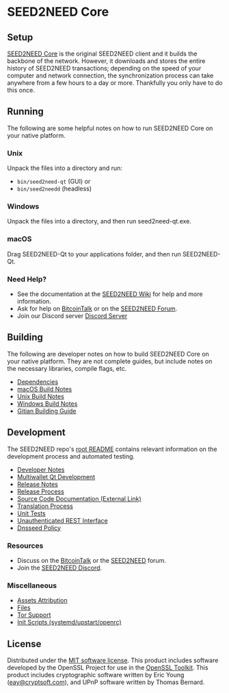SEED2NEED Core
=============

Setup
---------------------
[SEED2NEED Core](https://www.seed2need.me/wallet) is the original SEED2NEED client and it builds the backbone of the network. However, it downloads and stores the entire history of SEED2NEED transactions; depending on the speed of your computer and network connection, the synchronization process can take anywhere from a few hours to a day or more. Thankfully you only have to do this once.

Running
---------------------
The following are some helpful notes on how to run SEED2NEED Core on your native platform.

### Unix

Unpack the files into a directory and run:

- `bin/seed2need-qt` (GUI) or
- `bin/seed2needd` (headless)

### Windows

Unpack the files into a directory, and then run seed2need-qt.exe.

### macOS

Drag SEED2NEED-Qt to your applications folder, and then run SEED2NEED-Qt.

### Need Help?

* See the documentation at the [SEED2NEED Wiki](https://github.com/pandagrows/seed2need-farm-coin/wiki)
for help and more information.
* Ask for help on [BitcoinTalk](https://bitcointalk.org/index.php?topic=1262920.0) or on the [SEED2NEED Forum](http://forum.seed2need.org/).
* Join our Discord server [Discord Server](https://discord.gg/GTF2k25)

Building
---------------------
The following are developer notes on how to build SEED2NEED Core on your native platform. They are not complete guides, but include notes on the necessary libraries, compile flags, etc.

- [Dependencies](dependencies.md)
- [macOS Build Notes](build-osx.md)
- [Unix Build Notes](build-unix.md)
- [Windows Build Notes](build-windows.md)
- [Gitian Building Guide](gitian-building.md)

Development
---------------------
The SEED2NEED repo's [root README](/README.md) contains relevant information on the development process and automated testing.

- [Developer Notes](developer-notes.md)
- [Multiwallet Qt Development](multiwallet-qt.md)
- [Release Notes](release-notes.md)
- [Release Process](release-process.md)
- [Source Code Documentation (External Link)](https://www.fuzzbawls.pw/seed2need/doxygen/)
- [Translation Process](translation_process.md)
- [Unit Tests](unit-tests.md)
- [Unauthenticated REST Interface](REST-interface.md)
- [Dnsseed Policy](dnsseed-policy.md)

### Resources
* Discuss on the [BitcoinTalk](https://bitcointalk.org/index.php?topic=1262920.0) or the [SEED2NEED](http://forum.seed2need.org/) forum.
* Join the [SEED2NEED Discord](https://discord.gg/GTF2k25).

### Miscellaneous
- [Assets Attribution](assets-attribution.md)
- [Files](files.md)
- [Tor Support](tor.md)
- [Init Scripts (systemd/upstart/openrc)](init.md)

License
---------------------
Distributed under the [MIT software license](/COPYING).
This product includes software developed by the OpenSSL Project for use in the [OpenSSL Toolkit](https://www.openssl.org/). This product includes
cryptographic software written by Eric Young ([eay@cryptsoft.com](mailto:eay@cryptsoft.com)), and UPnP software written by Thomas Bernard.
